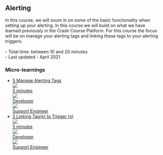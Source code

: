 <div class="ez-academy">
	<div class="ez-academy__body">
		<main class="master">
	<h2 class="title">Alerting</h2>
    <p>
       In this course, we will zoom in on some of the basic functionality when setting up your alerting. In this course we will build on what we have learned previously in the Crash Course Platform. For this course the focus will be on manage your alerting tags and linking these tags to your alerting triggers.
        </br></br>
        - Total time: between 10 and 20 minutes
        </br>
        - Last updated - April 2021
    </p>
    <h3 class="title">Micro-learnings</h3>
    <ul class="strip-container">
        <li class="strip">
            <a href="../../docs/microlearning/novice-alerting-manage-alerting-tags" class="strip__link">
            <label for="" class="strip__label">
                <span>5</span>
                Manage Alerting Tags
            </label>
            <div class="strip__attribute">
                <img class="strip__attribute-icon strip__attribute-icon--duration" src="../../img/icon-duration32.svg"/>
                <div class="strip__attribute-label">5 minutes</div>
            </div>
            <div class="strip__attribute">
                <img class="strip__attribute-icon strip__attribute-icon--roles" src="../../img/icon-roles32.svg"/>
                <div class="strip__attribute-label">Developer</div>
            </div>
			<div class="strip__attribute">
                <img class="strip__attribute-icon strip__attribute-icon--roles" src="../../img/icon-roles32.svg"/>
                <div class="strip__attribute-label">Support Engineer</div>
            </div>
        </a>
        </li>
		<li class="strip">
            <a href="../../docs/microlearning/novice-alerting-linking-tags-to-triggers" class="strip__link">
            <label for="" class="strip__label">
                <span>5</span>
                Linking Tag(s) to Trigger (s)
            </label>
            <div class="strip__attribute">
                <img class="strip__attribute-icon strip__attribute-icon--duration" src="../../img/icon-duration32.svg"/>
                <div class="strip__attribute-label">5 minutes</div>
            </div>
            <div class="strip__attribute">
                <img class="strip__attribute-icon strip__attribute-icon--roles" src="../../img/icon-roles32.svg"/>
                <div class="strip__attribute-label">Developer</div>
            </div>
            <div class="strip__attribute">
                <img class="strip__attribute-icon strip__attribute-icon--roles" src="../../img/icon-roles32.svg"/>
                <div class="strip__attribute-label">Support Engineer</div>
            </div>
        </a>
        </li>		  
    </ul>
    </main>
    </div>
</div>